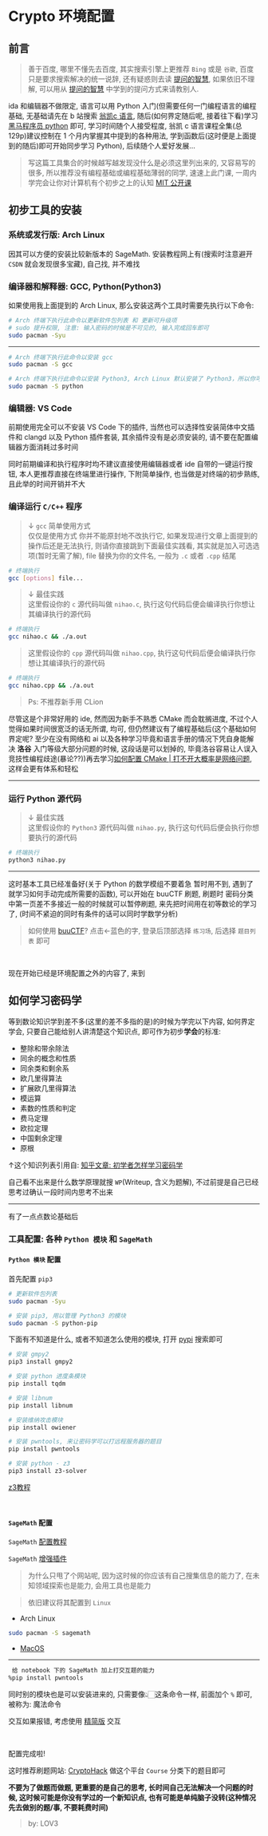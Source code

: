 # Crypto 环境配置

## 前言

> 善于百度, 哪里不懂先去百度, 其实搜索引擎上更推荐 `Bing` 或是 `谷歌`, 百度只是要求搜索解决的统一说辞, 还有疑惑则去读 [提问的智慧](https://zhuanlan.zhihu.com/p/38176992), 如果依旧不理解, 可以用从 [提问的智慧](https://zhuanlan.zhihu.com/p/38176992) 中学到的提问方式来请教别人.

ida 和编辑器不做限定, 语言可以用 Python 入门(但需要任何一门编程语言的编程基础, 无基础请先在 b 站搜索 [翁凯c 语言](https://www.bilibili.com/video/BV1XZ4y1S7e1/), 随后(如何界定随后呢, 接着往下看)学习[黑马程序员 python](https://www.bilibili.com/video/BV1qW4y1a7fU/) 即可, 学习时间随个人接受程度, 翁凯 c 语言课程全集(总 129p)建议控制在 1 个月内掌握其中提到的各种用法, 学到函数后(这时便是上面提到的随后)即可开始同步学习 Python), 后续随个人爱好发展...

> 写这篇工具集合的时候越写越发现没什么是必须这里列出来的, 又容易写的很多, 所以推荐没有编程基础或编程基础薄弱的同学, 速速上此门课, 一周内学完会让你对计算机有个初步之上的认知 [MIT 公开课](https://csdiy.wiki/编程入门/MIT-Missing-Semester/)

## 初步工具的安装

### 系统或发行版: Arch Linux

因其可以方便的安装比较新版本的 SageMath. 安装教程网上有(搜索时注意避开 `CSDN` 就会发现很多宝藏), 自己找, 并不难找

### 编译器和解释器: GCC, Python(Python3)

如果使用我上面提到的 Arch Linux, 那么安装这两个工具时需要先执行以下命令:

```bash
# Arch 终端下执行此命令以更新软件包列表 和 更新可升级项
# sudo 提升权限, 注意: 输入密码的时候是不可见的, 输入完成回车即可
sudo pacman -Syu
```

---

```bash
# Arch 终端下执行此命令以安装 gcc
sudo pacman -S gcc
```

```bash
# Arch 终端下执行此命令以安装 Python3, Arch Linux 默认安装了 Python3，所以你可能不需要再次安装.
sudo pacman -S python
```

### 编辑器: VS Code

前期使用完全可以不安装 VS Code 下的插件, 当然也可以选择性安装简体中文插件和 clangd 以及 Python 插件套装, 其余插件没有是必须安装的, 请不要在配置编辑器方面消耗过多时间

同时前期编译和执行程序时均不建议直接使用编辑器或者 ide 自带的一键运行按钮, 本人更推荐直接在终端里进行操作, 下附简单操作, 也当做是对终端的初步熟练, 且此举的时间开销并不大

### 编译运行 `C/C++` 程序

> ↓ `gcc` 简单使用方式  
> 仅仅是使用方式 你并不能原封地不改执行它, 如果发现进行文章上面提到的操作后还是无法执行, 则请你直接跳到下面最佳实践看, 其实就是加入可选选项(暂时无需了解), file 替换为你的文件名, 一般为 `.c` 或者 `.cpp` 结尾

```bash
# 终端执行
gcc [options] file...
```

> ↓ 最佳实践  
> 这里假设你的 `c` 源代码叫做 `nihao.c`, 执行这句代码后便会编译执行你想让其编译执行的源代码

```bash
# 终端执行
gcc nihao.c && ./a.out
```

> 这里假设你的 `cpp` 源代码叫做 `nihao.cpp`, 执行这句代码后便会编译执行你想让其编译执行的源代码

```bash
# 终端执行
gcc nihao.cpp && ./a.out
```

> Ps: 不推荐新手用 CLion 

尽管这是个非常好用的 ide, 然而因为新手不熟悉 CMake 而会耽搁进度, 不过个人觉得如果时间很宽泛的话无所谓, 均可, 但仍然建议有了编程基础后(这个基础如何界定呢? 至少在没有网络和 ai 以及各种学习毕竟和语言手册的情况下凭自身能解决 **洛谷** 入门等级大部分问题的时候, 这段话是可以划掉的, 毕竟洛谷容易让人误入竞技性编程歧途(暴论??))再去学习[如何配置 CMake | 打不开大概率是网络问题](https://lov2.netlify.app/c++vscode/), 这样会更有体系和轻松

---

### 运行 Python 源代码

> ↓ 最佳实践  
> 这里假设你的 `Python3` 源代码叫做 `nihao.py`, 执行这句代码后便会执行你想要执行的源代码

```bash
# 终端执行
python3 nihao.py
```

***

这时基本工具已经准备好(关于 Python 的数学模组不要着急 暂时用不到, 遇到了就学习如何手动完成所需要的函数), 可以开始在 buuCTF 刷题, 刷题时 密码分类中第一页差不多接近一般的时候就可以暂停刷题, 来先把时间用在初等数论的学习了, (时间不紧迫的同时有条件的话可以同时学数学分析)

> 如何使用 [buuCTF](https://buuoj.cn/challenges)? 点击←蓝色的字, 登录后顶部选择 `练习场`, 后选择 `题目列表` 即可

<br>

现在开始已经是环境配置之外的内容了, 来到

## 如何学习密码学

等到数论知识学到差不多(这里的差不多指的是)的时候为学完以下内容, 如何界定学会, 只要自己能给别人讲清楚这个知识点, 即可作为初步**学会**的标准:

- 整除和带余除法
- 同余的概念和性质
- 同余类和剩余系
- 欧几里得算法
- 扩展欧几里得算法
- 模运算
- 素数的性质和判定
- 费马定理
- 欧拉定理
- 中国剩余定理
- 原根

↑这个知识列表引用自: [知乎文章: 初学者怎样学习密码学](https://zhuanlan.zhihu.com/p/455104888)

自己看不出来是什么数学原理就搜 `WP`(Writeup, 含义为题解), 不过前提是自己已经思考过确认一段时间内思考不出来

***

有了一点点数论基础后

### 工具配置: 各种 `Python 模块` 和 `SageMath`

#### `Python 模块` 配置

首先配置 `pip3`

```bash
# 更新软件包列表
sudo pacman -Syu
```

```bash
# 安装 pip3, 用以管理 Python3 的模块
sudo pacman -S python-pip
```

下面有不知道是什么, 或者不知道怎么使用的模块, 打开 [pypi](https://pypi.org/) 搜索即可

```bash
# 安装 gmpy2
pip3 install gmpy2
```

```bash
# 安装 python 进度条模块
pip install tqdm
```

```bash
# 安装 libnum
pip install libnum
```

```bash
# 安装维纳攻击模块
pip install owiener
```

```bash
# 安装 pwntools, 来让密码学可以打远程服务器的题目
pip install pwntools
```

```bash
# 安装 python - z3
pip3 install z3-solver
```

[z3教程](https://microsoft.github.io/z3guide/)

<br>

#### `SageMath` 配置

`SageMath` [配置教程](https://doc.sagemath.org/html/en/installation/index.html)

`SageMath` [增强插件](https://github.com/n-WN/sagemath-vscode-enhanced)

> 为什么只甩了个网站呢, 因为这时候的你应该有自己搜集信息的能力了, 在未知领域探索也是能力, 会用工具也是能力

> 依旧建议将其配置到 `Linux`

- Arch Linux

```bash
sudo pacman -S sagemath
```

- [MacOS](https://github.com/3-manifolds/Sage_macOS)

---

```bash
 给 notebook 下的 SageMath 加上打交互题的能力
%pip install pwntools
```

同时别的模块也是可以安装进来的, 只需要像👆🏻这条命令一样, 前面加个 `%` 即可, 被称为: 魔法命令

交互如果报错, 考虑使用 [精简版](https://github.com/n-WN/Pwn4Sage) 交互

<br>

 配置完成啦!

这时推荐刷题网站: [CryptoHack](https://cryptohack.org/courses/) 做这个平台 `Course` 分类下的题目即可

 **不要为了做题而做题, 更重要的是自己的思考, 长时间自己无法解决一个问题的时候, 这时候可能是你没有学过的一个新知识点, 也有可能是单纯脑子没转(这种情况先去做别的题/事, 不要耗费时间)**

> by: LOV3
